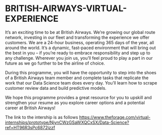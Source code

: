 # BRITISH-AIRWAYS-VIRTUAL-EXPERIENCE
It’s an exciting time to be at British Airways. We’re growing our global route network, investing in our fleet and transforming the experience we offer customers. We are a 24-hour business, operating 365 days of the year, all around the world. It’s a dynamic, fast-paced environment that will bring out the best in you – if you’re ready to embrace responsibility and step up to any challenge. Wherever you join us, you’ll feel proud to play a part in our future as we go further to be the airline of choice. 

During this programme, you will have the opportunity to step into the shoes of a British Airways team member and complete tasks that replicate the work that our Data Science team does every day. You’ll learn how to scrape customer review data and build predictive models.

We hope this programme provides a great resource for you to upskill and strengthen your resume as you explore career options and a potential career at British Airways!


The link to the intership is as follows
https://www.theforage.com/virtual-internships/prototype/NjynCWzGSaWXQCxSX/Data-Science?ref=HT96R3sPc6872jzzf 
